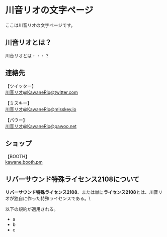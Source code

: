 # 川音リオの文字ページ
ここは川音リオの文字ページです。

## 川音リオとは？
川音リオとは・・・？

## 連絡先
【ツイッター】\
[川音リオ@KawaneRio@twitter.com](https://twitter.com/KawaneRio)

【ミスキー】\
[川音リオ@KawaneRio@misskey.io](https://misskey.io/@KawaneRio)

【パウー】\
[川音リオ@KawaneRio@pawoo.net](https://pawoo.net/@KawaneRio)

## ショップ
【BOOTH】\
[kawane.booth.pm](https://kawane.booth.pm/)


## リバーサウンド特殊ライセンス2108について

**リバーサウンド特殊ライセンス2108**、または単に**ライセンス2108**とは、川音リオが独自に作った特殊ライセンスである。\

以下の規約が適用される。

- a
- b
- c
